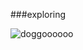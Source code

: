 ###exploring

![doggoooooo](https://github.com/anjellyyy/anjellyyy/assets/172020069/2a79647d-ff78-44b4-83dd-b4fe0980d847)



